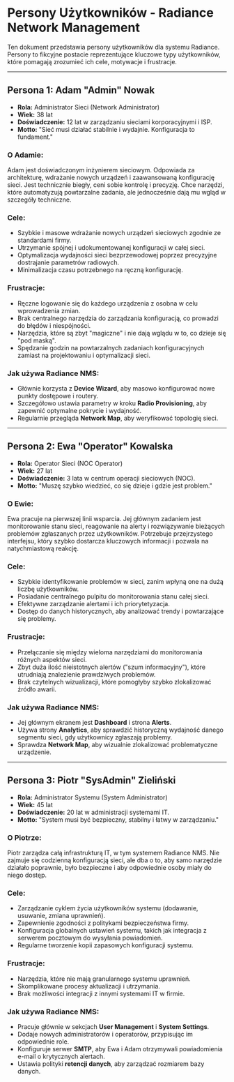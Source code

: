# Persony Użytkowników - Radiance Network Management

Ten dokument przedstawia persony użytkowników dla systemu Radiance. Persony to fikcyjne postacie reprezentujące kluczowe typy użytkowników, które pomagają zrozumieć ich cele, motywacje i frustracje.

---

## Persona 1: Adam "Admin" Nowak



-   **Rola:** Administrator Sieci (Network Administrator)
-   **Wiek:** 38 lat
-   **Doświadczenie:** 12 lat w zarządzaniu sieciami korporacyjnymi i ISP.
-   **Motto:** "Sieć musi działać stabilnie i wydajnie. Konfiguracja to fundament."

### O Adamie:
Adam jest doświadczonym inżynierem sieciowym. Odpowiada za architekturę, wdrażanie nowych urządzeń i zaawansowaną konfigurację sieci. Jest technicznie biegły, ceni sobie kontrolę i precyzję. Chce narzędzi, które automatyzują powtarzalne zadania, ale jednocześnie dają mu wgląd w szczegóły techniczne.

### Cele:
-   Szybkie i masowe wdrażanie nowych urządzeń sieciowych zgodnie ze standardami firmy.
-   Utrzymanie spójnej i udokumentowanej konfiguracji w całej sieci.
-   Optymalizacja wydajności sieci bezprzewodowej poprzez precyzyjne dostrajanie parametrów radiowych.
-   Minimalizacja czasu potrzebnego na ręczną konfigurację.

### Frustracje:
-   Ręczne logowanie się do każdego urządzenia z osobna w celu wprowadzenia zmian.
-   Brak centralnego narzędzia do zarządzania konfiguracją, co prowadzi do błędów i niespójności.
-   Narzędzia, które są zbyt "magiczne" i nie dają wglądu w to, co dzieje się "pod maską".
-   Spędzanie godzin na powtarzalnych zadaniach konfiguracyjnych zamiast na projektowaniu i optymalizacji sieci.

### Jak używa Radiance NMS:
-   Głównie korzysta z **Device Wizard**, aby masowo konfigurować nowe punkty dostępowe i routery.
-   Szczegółowo ustawia parametry w kroku **Radio Provisioning**, aby zapewnić optymalne pokrycie i wydajność.
-   Regularnie przegląda **Network Map**, aby weryfikować topologię sieci.

---

## Persona 2: Ewa "Operator" Kowalska



-   **Rola:** Operator Sieci (NOC Operator)
-   **Wiek:** 27 lat
-   **Doświadczenie:** 3 lata w centrum operacji sieciowych (NOC).
-   **Motto:** "Muszę szybko wiedzieć, co się dzieje i gdzie jest problem."

### O Ewie:
Ewa pracuje na pierwszej linii wsparcia. Jej głównym zadaniem jest monitorowanie stanu sieci, reagowanie na alerty i rozwiązywanie bieżących problemów zgłaszanych przez użytkowników. Potrzebuje przejrzystego interfejsu, który szybko dostarcza kluczowych informacji i pozwala na natychmiastową reakcję.

### Cele:
-   Szybkie identyfikowanie problemów w sieci, zanim wpłyną one na dużą liczbę użytkowników.
-   Posiadanie centralnego pulpitu do monitorowania stanu całej sieci.
-   Efektywne zarządzanie alertami i ich priorytetyzacja.
-   Dostęp do danych historycznych, aby analizować trendy i powtarzające się problemy.

### Frustracje:
-   Przełączanie się między wieloma narzędziami do monitorowania różnych aspektów sieci.
-   Zbyt duża ilość nieistotnych alertów ("szum informacyjny"), które utrudniają znalezienie prawdziwych problemów.
-   Brak czytelnych wizualizacji, które pomogłyby szybko zlokalizować źródło awarii.

### Jak używa Radiance NMS:
-   Jej głównym ekranem jest **Dashboard** i strona **Alerts**.
-   Używa strony **Analytics**, aby sprawdzić historyczną wydajność danego segmentu sieci, gdy użytkownicy zgłaszają problemy.
-   Sprawdza **Network Map**, aby wizualnie zlokalizować problematyczne urządzenie.

---

## Persona 3: Piotr "SysAdmin" Zieliński



-   **Rola:** Administrator Systemu (System Administrator)
-   **Wiek:** 45 lat
-   **Doświadczenie:** 20 lat w administracji systemami IT.
-   **Motto:** "System musi być bezpieczny, stabilny i łatwy w zarządzaniu."

### O Piotrze:
Piotr zarządza całą infrastrukturą IT, w tym systemem Radiance NMS. Nie zajmuje się codzienną konfiguracją sieci, ale dba o to, aby samo narzędzie działało poprawnie, było bezpieczne i aby odpowiednie osoby miały do niego dostęp.

### Cele:
-   Zarządzanie cyklem życia użytkowników systemu (dodawanie, usuwanie, zmiana uprawnień).
-   Zapewnienie zgodności z politykami bezpieczeństwa firmy.
-   Konfiguracja globalnych ustawień systemu, takich jak integracja z serwerem pocztowym do wysyłania powiadomień.
-   Regularne tworzenie kopii zapasowych konfiguracji systemu.

### Frustracje:
-   Narzędzia, które nie mają granularnego systemu uprawnień.
-   Skomplikowane procesy aktualizacji i utrzymania.
-   Brak możliwości integracji z innymi systemami IT w firmie.

### Jak używa Radiance NMS:
-   Pracuje głównie w sekcjach **User Management** i **System Settings**.
-   Dodaje nowych administratorów i operatorów, przypisując im odpowiednie role.
-   Konfiguruje serwer **SMTP**, aby Ewa i Adam otrzymywali powiadomienia e-mail o krytycznych alertach.
-   Ustawia polityki **retencji danych**, aby zarządzać rozmiarem bazy danych.
